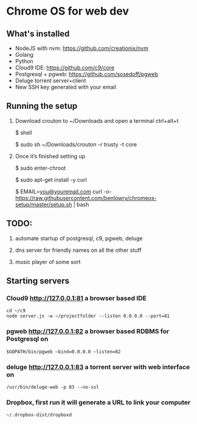 # Chrome OS for web dev
    
## What's installed
- NodeJS with nvm: https://github.com/creationix/nvm
- Golang
- Python
- Cloud9 IDE: https://github.com/c9/core
- Postgresql + pgweb: https://github.com/sosedoff/pgweb
- Deluge torrent server+client
- New SSH key generated with your email

## Running the setup
1) Download crouton to ~/Downloads and open a terminal ctrl+alt+t

    $ shell
    
    $ sudo sh ~/Downloads/crouton -r trusty -t core
    
2) Once it’s finished setting up

    $ sudo enter-chroot
    
    $ sudo apt-get install -y curl
    
    $ EMAIL=you@youremail.com curl -o- https://raw.githubusercontent.com/benlowry/chromeos-setup/master/setup.sh | bash
    
## TODO:
1) automate startup of postgresql, c9, pgweb, deluge 

3) dns server for friendly names on all the other stuff

4) music player of some sort

## Starting servers

### Cloud9 http://127.0.0.1:81 a browser based IDE 
    cd ~/c9
    node server.js -w ~/projectfolder --listen 0.0.0.0 --port=81

### pgweb http://127.0.0.1:82 a browser based RDBMS for Postgresql on 
    $GOPATH/bin/pgweb —bind=0.0.0.0 —listen=82
    
### deluge http://127.0.0.1:83 a torrent server with web interface on
    /usr/bin/deluge-web -p 83 --no-ssl
    
### Dropbox, first run it will generate a URL to link your computer
    ~/.dropbox-dist/dropboxd

